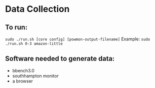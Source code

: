 # Data Collection

## To run:
`sudo ./run.sh [core config] [powmon-output-filename]`
Example:
`sudo ./run.sh 0-3 amazon-little`

## Software needed to generate data:
* bbench3.0
* southhampton monitor
* a browser



